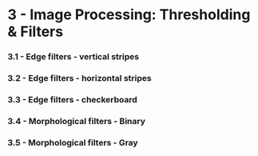 # 3 - Image Processing: Thresholding & Filters

<!-- old
3.4 edge filters - vertical stripes
3.5 edge filters - horizontal stripes
3.6 edge filters - checkerboard
3.7. Morphological filters - Binary
3.8. Morphological filters - Gray -->

### 3.1 - Edge filters - vertical stripes

### 3.2 - Edge filters - horizontal stripes

### 3.3 - Edge filters - checkerboard

### 3.4 - Morphological filters - Binary

### 3.5 - Morphological filters - Gray